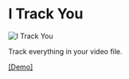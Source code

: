 # I Track You

![I Track You](https://static-00.iconduck.com/assets.00/radar-icon-2048x2048-parhwoy9.png)

Track everything in your video file.

[[Demo]](https://gretele.streamlit.app/)
